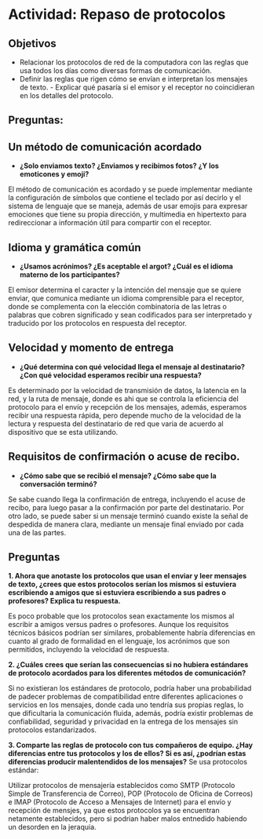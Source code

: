 # Actividad: Repaso de protocolos 
## Objetivos 
- Relacionar los protocolos de red de la computadora con las reglas que usa todos los días  como diversas formas de comunicación. 
- Definir las reglas que rigen cómo se envían e interpretan los mensajes de texto. - Explicar qué pasaría si el emisor y el receptor no coincidieran en los detalles del protocolo. 

## Preguntas:
## Un método de comunicación acordado

- **¿Solo enviamos texto? ¿Enviamos y  recibimos fotos? ¿Y los emoticones y emoji?**

El método de comunicación es acordado y se puede implementar mediante la configuración de símbolos que contiene el teclado por así decirlo y el sistema de lenguaje que se maneja, además de usar emojis para expresar emociones que tiene su propia dirección, y multimedia en hipertexto para redireccionar a información útil para compartir con el receptor.

## Idioma y gramática  común

- **¿Usamos acrónimos? ¿Es aceptable  el argot? ¿Cuál es el idioma materno de los participantes?**
  
El emisor determina el caracter y la intención del mensaje que se quiere enviar, que comunica mediante un idioma comprensible para el receptor, donde se complementa con la elección combinatoria de las letras o palabras que cobren significado y sean codificados para ser interpretado y traducido por los protocolos en respuesta del receptor.

## Velocidad y momento  de entrega

- **¿Qué determina con qué velocidad  llega el mensaje al destinatario? ¿Con  qué velocidad esperamos recibir una  respuesta?**

 Es determinado por la velocidad de transmisión de datos, la latencia en la red, y la ruta de mensaje, donde es ahi que se controla la eficiencia del protocolo para el envío y recepción de los mensajes, además, esperamos recibir una respuesta rápida, pero depende mucho de la velocidad de la lectura y respuesta del destinatario de red que varia de acuerdo al dispositivo que se esta utilizando.

## Requisitos de confirmación o acuse  de recibo.

- **¿Cómo sabe que se recibió el mensaje? ¿Cómo sabe que la conversación terminó?**
  
Se sabe cuando llega la confirmación de entrega, incluyendo el acuse de recibo, para luego pasar a la confirmación por parte del destinatario. Por otro lado, se puede saber si un mensaje terminó cuando existe la señal de despedida de manera clara, mediante un mensaje final enviado por cada una de las partes.

## Preguntas 

**1. Ahora que anotaste los protocolos que usan el enviar y leer mensajes de texto, ¿crees que estos  protocolos serían los mismos si estuviera escribiendo a amigos que si estuviera escribiendo a  sus padres o profesores? Explica tu respuesta.**

Es poco probable que los protocolos sean exactamente los mismos al escribir a amigos versus padres o profesores. Aunque los requisitos técnicos básicos podrían ser similares, probablemente habría diferencias en cuanto al grado de formalidad en el lenguaje, los acrónimos que son permitidos, incluyendo la velocidad de respuesta. 

**2. ¿Cuáles crees que serían las consecuencias si no hubiera estándares de protocolo acordados  para los diferentes métodos de comunicación?**

Si no existieran los estándares de protocolo, podría haber una probabilidad de padecer problemas de compatibilidad entre diferentes aplicaciones o servicios en los mensajes, donde cada uno tendría sus propias reglas, lo que dificultaria la comunicación fluida, además, podría existir problemas de confiabilidad, seguridad y privacidad en la entrega de los mensajes sin protocolos estandarizados.

**3. Comparte las reglas de protocolo con tus compañeros de equipo. ¿Hay diferencias entre tus  protocolos y los de ellos? Si es así, ¿podrían estas diferencias producir malentendidos de los  mensajes?**
Se usa protocolos estándar:

Utilizar protocolos de mensajería establecidos como SMTP (Protocolo Simple de Transferencia de Correo), POP (Protocolo de Oficina de Correos) e IMAP (Protocolo de Acceso a Mensajes de Internet) para el envío y recepción de mensjes, ya que estos protocolos ya se encuentran netamente establecidos, pero si podrian haber malos entnedido habiendo un desorden en la jeraquia.


